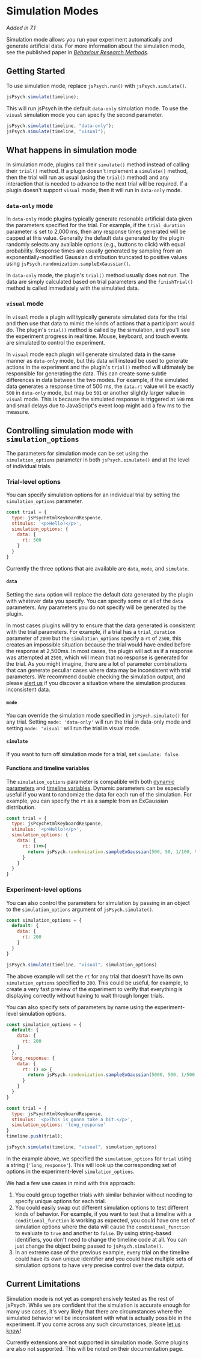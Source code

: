# Simulation Modes
*Added in 7.1*

Simulation mode allows you run your experiment automatically and generate artificial data. For more information about the simulation mode, see the published paper in [*Behaviour Research Methods*](https://link.springer.com/article/10.3758/s13428-022-01899-0).

## Getting Started

To use simulation mode, replace `jsPsych.run()` with `jsPsych.simulate()`.

```js
jsPsych.simulate(timeline);
```

This will run jsPsych in the default `data-only` simulation mode. 
To use the `visual` simulation mode you can specify the second parameter.

```js
jsPsych.simulate(timeline, "data-only");
jsPsych.simulate(timeline, "visual");
```

## What happens in simulation mode

In simulation mode, plugins call their `simulate()` method instead of calling their `trial()` method.
If a plugin doesn't implement a `simulate()` method, then the trial will run as usual (using the `trial()` method) and any interaction that is needed to advance to the next trial will be required. 
If a plugin doesn't support `visual` mode, then it will run in `data-only` mode.

### `data-only` mode

In `data-only` mode plugins typically generate resonable artificial data given the parameters specified for the trial. 
For example, if the `trial_duration` parameter is set to 2,000 ms, then any response times generated will be capped at this value. 
Generally the default data generated by the plugin randomly selects any available options (e.g., buttons to click) with equal probability. 
Response times are usually generated by sampling from an exponentially-modified Gaussian distribution truncated to positive values using `jsPsych.randomization.sampleExGaussian()`.

In `data-only` mode, the plugin's `trial()` method usually does not run. 
The data are simply calculated based on trial parameters and the `finishTrial()` method is called immediately with the simulated data.

### `visual` mode

In `visual` mode a plugin will typically generate simulated data for the trial and then use that data to mimic the kinds of actions that a participant would do. 
The plugin's `trial()` method is called by the simulation, and you'll see the experiment progress in real time. 
Mouse, keyboard, and touch events are simulated to control the experiment.

In `visual` mode each plugin will generate simulated data in the same manner as `data-only` mode, but this data will instead be used to generate actions in the experiment and the plugin's `trial()` method will ultimately be responsible for generating the data. 
This can create some subtle differences in data between the two modes. 
For example, if the simulated data generates a response time of 500 ms, the `data.rt` value will be exactly `500` in `data-only` mode, but may be `501` or another slightly larger value in `visual` mode.
This is because the simulated response is triggered at `500` ms and small delays due to JavaScript's event loop might add a few ms to the measure.

## Controlling simulation mode with `simulation_options`

The parameters for simulation mode can be set using the `simulation_options` parameter in both `jsPsych.simulate()` and at the level of individual trials.

### Trial-level options

You can specify simulation options for an individual trial by setting the `simulation_options` parameter.

```js
const trial = {
  type: jsPsychHtmlKeyboardResponse,
  stimulus: '<p>Hello!</p>',
  simulation_options: {
    data: {
      rt: 500
    }
  }
}
```

Currently the three options that are available are `data`, `mode`, and `simulate`.

#### `data`

Setting the `data` option will replace the default data generated by the plugin with whatever data you specify.
You can specify some or all of the `data` parameters. 
Any parameters you do not specify will be generated by the plugin.

In most cases plugins will try to ensure that the data generated is consistent with the trial parameters.
For example, if a trial has a `trial_duration` parameter of `2000` but the `simulation_options` specify a `rt` of `2500`, this creates an impossible situation because the trial would have ended before the response at 2,500ms.
In most cases, the plugin will act as if a response was attempted at `2500`, which will mean that no response is generated for the trial. 
As you might imagine, there are a lot of parameter combinations that can generate peculiar cases where data may be inconsistent with trial parameters. 
We recommend double checking the simulation output, and please [alert us](https://github.com/jspsych/jspsych/issues) if you discover a situation where the simulation produces inconsistent data.

#### `mode`

You can override the simulation mode specified in `jsPsych.simulate()` for any trial. Setting `mode: 'data-only'` will run the trial in data-only mode and setting `mode: 'visual'` will run the trial in visual mode.

#### `simulate`

If you want to turn off simulation mode for a trial, set `simulate: false`.

#### Functions and timeline variables

The `simulation_options` parameter is compatible with both [dynamic parameters](dynamic-parameters.md) and [timeline variables](timeline.md#timeline-variables). 
Dynamic parameters can be especially useful if you want to randomize the data for each run of the simulation. 
For example, you can specify the `rt` as a sample from an ExGaussian distribution.

```js
const trial = {
  type: jsPsychHtmlKeyboardResponse,
  stimulus: '<p>Hello!</p>',
  simulation_options: {
    data: {
      rt: ()=>{
        return jsPsych.randomization.sampleExGaussian(500, 50, 1/100, true)
      }
    }
  }
}
```

### Experiment-level options

You can also control the parameters for simulation by passing in an object to the `simulation_options` argument of `jsPsych.simulate()`.

```js
const simulation_options = {
  default: {
    data: {
      rt: 200
    }
  }
}

jsPsych.simulate(timeline, "visual", simulation_options)
```

The above example will set the `rt` for any trial that doesn't have its own `simulation_options` specified to `200`. 
This could be useful, for example, to create a very fast preview of the experiment to verify that everything is displaying correctly without having to wait through longer trials.

You can also specify sets of parameters by name using the experiment-level simulation options.

```js
const simulation_options = {
  default: {
    data: {
      rt: 200
    }
  },
  long_response: {
    data: {
      rt: () => {
        return jsPsych.randomization.sampleExGaussian(5000, 500, 1/500, true)
      }
    }
  }
}

const trial = {
  type: jsPsychHtmlKeyboardResponse,
  stimulus: '<p>This is gonna take a bit.</p>',
  simulation_options: 'long_response'
}
timeline.push(trial);

jsPsych.simulate(timeline, "visual", simulation_options)
```

In the example above, we specified the `simulation_options` for `trial` using a string (`'long_response'`).
This will look up the corresponding set of options in the experiment-level `simulation_options`.

We had a few use cases in mind with this approach:

1. You could group together trials with similar behavior without needing to specify unique options for each trial.
2. You could easily swap out different simulation options to test different kinds of behavior. For example, if you want to test that a timeline with a `conditional_function` is working as expected, you could have one set of simulation options where the data will cause the `conditional_function` to evaluate to `true` and another to `false`. By using string-based identifiers, you don't need to change the timeline code at all. You can just change the object being passed to `jsPsych.simulate()`.
3. In an extreme case of the previous example, every trial on the timeline could have its own unique identifier and you could have multiple sets of simulation options to have very precise control over the data output.

## Current Limitations

Simulation mode is not yet as comprehensively tested as the rest of jsPsych.
While we are confident that the simulation is accurate enough for many use cases, it's very likely that there are circumstances where the simulated behavior will be inconsistent with what is actually possible in the experiment. 
If you come across any such circumstances, please [let us know](https://github.com/jspsych/jspsych/issues)!

Currently extensions are not supported in simulation mode. 
Some plugins are also not supported. 
This will be noted on their documentation page. 


